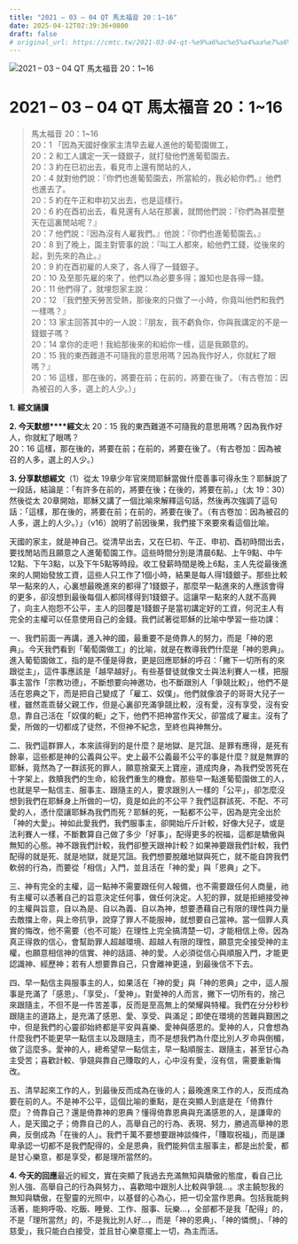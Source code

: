 ```yaml
---
title: "2021 – 03 – 04 QT 馬太福音 20：1~16"
date: 2025-04-12T02:39:36+0800
draft: false
# original_url: https://cmtc.tw/2021-03-04-qt-%e9%a6%ac%e5%a4%aa%e7%a6%8f%e9%9f%b3-20%ef%bc%9a116
---
```


![2021 – 03 – 04 QT 馬太福音 20：1\~16](/images/qt.jpg   "2021 – 03 – 04 QT 馬太福音 20：1\~16")

# 2021 – 03 – 04 QT 馬太福音 20：1\~16

> 馬太福音 20：1\~16  
> 20：1 「因為天國好像家主清早去雇人進他的葡萄園做工，  
> 20：2 和工人講定一天一錢銀子，就打發他們進葡萄園去。  
> 20：3 約在巳初出去，看見市上還有閒站的人，  
> 20：4 就對他們說：『你們也進葡萄園去，所當給的，我必給你們。』他們也進去了。  
> 20：5 約在午正和申初又出去，也是這樣行。  
> 20：6 約在酉初出去，看見還有人站在那裏，就問他們說：『你們為甚麼整天在這裏閒站呢？』  
> 20：7 他們說：『因為沒有人雇我們。』他說：『你們也進葡萄園去。』  
> 20：8 到了晚上，園主對管事的說：『叫工人都來，給他們工錢，從後來的起，到先來的為止。』  
> 20：9 約在酉初雇的人來了，各人得了一錢銀子。  
> 20：10 及至那先雇的來了，他們以為必要多得；誰知也是各得一錢。  
> 20：11 他們得了，就埋怨家主說：  
> 20：12 『我們整天勞苦受熱，那後來的只做了一小時，你竟叫他們和我們一樣嗎？』  
> 20：13 家主回答其中的一人說：『朋友，我不虧負你，你與我講定的不是一錢銀子嗎？  
> 20：14 拿你的走吧！我給那後來的和給你一樣，這是我願意的。  
> 20：15 我的東西難道不可隨我的意思用嗎？因為我作好人，你就紅了眼嗎？』  
> 20：16 這樣，那在後的，將要在前；在前的，將要在後了。（有古卷加：因為被召的人多，選上的人少。）」

**1.** **經文誦讀**

**2. 今天默想****經文**太 20：15 我的東西難道不可隨我的意思用嗎？因為我作好人，你就紅了眼嗎？  
20：16 這樣，那在後的，將要在前；在前的，將要在後了。（有古卷加：因為被召的人多，選上的人少。）

**3. 分享默想經文**（1）從太 19章少年官來問耶穌當做什麼善事可得永生？耶穌說了一段話，結論是：「有許多在前的，將要在後；在後的，將要在前。」（太 19：30）然後從太 20章開始，耶穌又講了一個比喻來解釋這句話，然後再次強調了這句話：「這樣，那在後的，將要在前；在前的，將要在後了。（有古卷加：因為被召的人多，選上的人少。）」（v16）說明了前因後果，我們接下來要來看這個比喻。

天國的家主，就是神自己。從清早出去，又在巳初、午正、申初、酉初時間出去，要找閒站而且願意之人進葡萄園工作。這些時間分別是清晨6點、上午9點、中午12點、下午3點，以及下午5點等時段。收工發薪時間是晚上6點，主人先從最後進來的人開始發放工資，這些人只工作了1個小時，結果是每人得1錢銀子。那些比較早一點來的人，心裏想最晚進來的都得了1錢銀子，那麼早一點進來的人應該會得的更多，卻沒想到最後每個人都同樣得到1錢銀子。這讓早一點來的人就不高興了，向主人抱怨不公平，主人的回覆是1錢銀子是當初講定好的工資，何況主人有完全的主權可以任意使用自己的金錢。我們試著從耶穌的比喻中學習一些功課：

一、我們前面一再講，進入神的國，最重要不是倚靠人的努力，而是「神的恩典」。今天我們看到「葡萄園做工」的比喻，就是在教導我們什麼是「神的恩典」。進入葡萄園做工，指的是不僅是得救，更是回應耶穌的呼召：「撇下一切所有的來跟從主」，這件事應該是「越早越好」。有些基督徒就像文士與法利賽人一樣，把服事主當作「宗教功德」，不斷想要向神邀功，也不斷跟別人「爭競比較」，他們不是活在恩典之下，而是把自己變成了「雇工、奴僕」。他們就像浪子的哥哥大兒子一樣，雖然乖乖替父親工作，但是心裏卻充滿爭競比較，沒有愛，沒有享受，沒有安息，靠自己活在「奴僕的軛」之下，他們不把神當作天父，卻當成了雇主。沒有了愛，所做的一切都成了徒然，不但神不紀念，至終也與神無分。

二、我們這群罪人，本來該得到的是什麼？是地獄、是咒詛、是罪有應得，是死有餘辜，這些都是神的公義與公平。史上最不公義最不公平的事是什麼？就是無罪的耶穌，竟然為了一群該死的罪人，願意捨棄天上寶座，道成肉身，為我們受苦死在十字架上，救贖我們的生命，給我們重生的機會。那些早一點進葡萄園做工的人，也就是早一點信主、服事主、跟隨主的人，要求跟別人一樣的「公平」，卻怎麼沒想到我們在耶穌身上所做的一切，竟是如此的不公平？我們這群該死、不配、不可愛的人，憑什麼讓耶穌為我們而死？耶穌的死，一點都不公平，因為是完全出於「神的大愛」。神如此愛我們，我們服事主，卻開始斤斤計較，好像大兒子，或是法利賽人一樣，不斷數算自己做了多少「好事」，配得更多的祝福，這都是驕傲與無知的心態。神不跟我們計較，我們卻整天跟神計較？如果神要跟我們計較，我們配得的就是死、就是地獄，就是咒詛。我們想要脫離地獄與死亡，就不能自誇我們軟弱的行為，而要從「相信」入門，並且活在「神的愛」與「恩典」之下。

三、神有完全的主權，這一點神不需要跟任何人報備，也不需要跟任何人商量，祂有主權可以憑著自己的旨意決定任何事，做任何決定。人犯的罪，就是拒絕接受神的主權與旨意，自以為是、自以為義、自以為神，想要慿藉自己有限的理性與力量去敵擋上帝，與上帝抗爭，說穿了罪人不能服神，就想要自己當神。當一個罪人真實的悔改，他不需要（也不可能）在理性上完全搞清楚一切，才能相信上帝。因為真正得救的信心，會幫助罪人超越環境、超越人有限的理性，願意完全接受神的主權，也願意相信神的信實、神的話語、神的愛。人必須從信心與順服入門，才能更認識神、經歷神；若有人想要靠自己，只會離神更遠，到最後信不下去。

四、早一點信主與服事主的人，如果活在「神的愛」與「神的恩典」之中，這人服事是充滿了「感恩」、「享受」、「愛神」。對愛神的人而言，撇下一切所有的，捨己來跟隨主，不但不是一件苦差事，反而是至高無上的榮耀與特權。我們在分分秒秒跟隨主的道路上，是充滿了感恩、愛、享受、與滿足；即使在環境的苦難與艱困之中，但是我們的心靈卻始終都是平安與喜樂、愛神與感恩的。愛神的人，只會想為什麼我們不能更早一點信主以及跟隨主，而不是想我們為什麼比別人歹命與倒楣，做了這麼多。愛神的人，總希望早一點信主，早一點順服主、跟隨主，甚至甘心為主受苦；喜歡計較、爭競與靠自己賺取的人，心中沒有愛，沒有信，需要重新悔改。

五、清早起來工作的人，到最後反而成為在後的人；最晚進來工作的人，反而成為要在前的人。不是神不公平，這個比喻的重點，是在突顯人到底是在「倚靠什麼」？倚靠自己？還是倚靠神的恩典？懂得倚靠恩典與充滿感恩的人，是謙卑的人，是天國之子；倚靠自己的人，高舉自己的行為、表現、努力，勝過高舉神的恩典，反倒成為「在後的人」。我們千萬不要想要跟神談條件，「賺取祝福」，而是謙卑承認一切都不是我們配得的，全是恩典，我們能夠信主服事主，都是出於愛，都是甘心樂意，都是享受，都是理所當然的。

**4. 今天的回應**最近的經文，實在突顯了我過去充滿無知與驕傲的態度，看自己比別人強、高舉自己的行為與努力，、喜歡暗中跟別人比較與爭競…。求主饒恕我的無知與驕傲，在聖靈的光照中，以基督的心為心，把一切全當作恩典。包括我能夠活著，能夠呼吸、吃飯、睡覺、工作、服事、玩樂…，全部都不是我「配得」的，不是「理所當然」的，不是我比別人好…，而是「神的恩典」、「神的憐憫」、「神的慈愛」，我只能白白接受，並且甘心樂意擺上一切，為主而活。